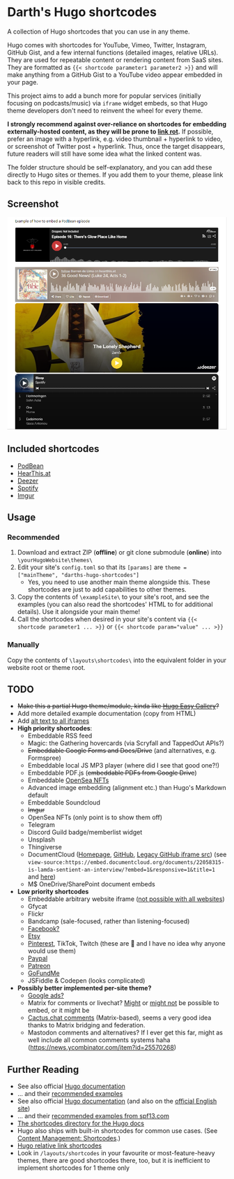 # Darth's Hugo shortcodes
A collection of Hugo shortcodes that you can use in any theme.

Hugo comes with shortcodes for YouTube, Vimeo, Twitter,  Instagram, GitHub Gist, and a few internal functions (detailed images, relative URLs). They are used for repeatable content or rendering content from SaaS sites. They are formatted as `{{< shortcode parameter1 parameter2 >}}` and will make anything from a GitHub Gist to a YouTube video appear embedded in your page.

This project aims to add a bunch more for popular services (initially focusing on podcasts/music) via `iframe` widget embeds, so that Hugo theme developers don't need to reinvent the wheel for every theme.

**I strongly recommend against over-reliance on shortcodes for embedding externally-hosted content, as they will be prone to [link rot](https://en.wikipedia.org/wiki/Link_rot).** If possible, prefer an image with a hyperlink, e.g. video thumbnail + hyperlink to video, or screenshot of Twitter post + hyperlink. Thus, once the target disappears, future readers will still have some idea what the linked content was. 

The folder structure should be self-explanatory, and you can add these directly to Hugo sites or themes. If you add them to your theme, please link back to this repo in visible credits.

## Screenshot
![screenshot](screenshot.png)

## Included shortcodes
- [PodBean](https://www.podbean.com/)
- [HearThis.at](https://hearthis.at/)
- [Deezer](https://www.deezer.com/br/)
- [Spotify](https://open.spotify.com/)
- [Imgur](https://help.imgur.com/hc/en-us/articles/211273743-Embed-Unit)

## Usage

### Recommended
1. Download and extract ZIP (**offline**) or git clone submodule (**online**) into `\yourHugoWebsite\themes\`
2. Edit your site's `config.toml` so that its `[params]` are `theme = ["mainTheme", "darths-hugo-shortcodes"]`
	- Yes, you need to use another main theme alongside this. These shortcodes are just to add capabilities to other themes.
3. Copy the contents of `\exampleSite\` to your site's root, and see the examples (you can also read the shortcodes' HTML to for additional details). Use it alongside your main theme!
4. Call the shortcodes when desired in your site's content via `{{< shortcode parameter1 ... >}}` or `{{< shortcode param="value" ... >}}`

### Manually
Copy the contents of `\layouts\shortcodes\` into the equivalent folder in your website root or theme root.

## TODO
- ~~Make this a partial Hugo theme/module, kinda like [Hugo Easy Gallery](https://github.com/Darthagnon/hugo-easy-gallery)?~~
- Add more detailed example documentation (copy from HTML)
- Add [alt text to all iframes](https://jkorpela.fi/html/iframe.html)
- **High priority shortcodes**:
	- Embeddable RSS feed
	- Magic: the Gathering hovercards (via Scryfall and TappedOut APIs?)
	- ~~Embeddable Google Forms and Docs/Drive~~ (and alternatives, e.g. Formspree)
	- Embeddable local JS MP3 player (where did I see that good one?!)
	- Embeddable PDF.js (~~embeddable PDFs from Google Drive~~)
	- Embeddable [OpenSea NFTs](https://docs.opensea.io/docs/embeds)
	- Advanced image embedding (alignment etc.) than Hugo's Markdown default
	- Embeddable Soundcloud
	- ~~Imgur~~
	- OpenSea NFTs (only point is to show them off)
	- Telegram
	- Discord Guild badge/memberlist widget
	- Unsplash
	- Thingiverse
	- DocumentCloud ([Homepage](https://www.documentcloud.org/home), [GitHub](https://github.com/muckrock/documentcloud), [Legacy GitHub iframe src](https://github.com/documentcloud/documentcloud/blob/master/app/views/authentication/iframe.html.erb)) (see `view-source:https://embed.documentcloud.org/documents/22058315-is-lamda-sentient-an-interview/?embed=1&responsive=1&title=1` and [here](https://embed.documentcloud.org/help/tips#wordpress-tips))
	- M$ OneDrive/SharePoint document embeds
- **Low priority shortcodes**
	- Embeddable arbitrary website iframe ([not possible with all websites](https://stackoverflow.com/questions/7422300/checking-if-a-website-doesnt-permit-iframe-embed))
	- Gfycat
	- Flickr
	- Bandcamp (sale-focused, rather than listening-focused)
	- [Facebook?](https://developers.facebook.com/docs/plugins/)
	- [Etsy](https://www.etsy.com/widgets)
	- [Pinterest](https://developers.pinterest.com/tools/widget-builder/?), TikTok, Twitch (these are 💩 and I have no idea why anyone would use them)
	- [Paypal](https://www.paypal.com/buttons/)
	- [Patreon](https://www.patreon.com/dashboard/widgets)
	- [GoFundMe](https://support.gofundme.com/hc/en-gb/articles/203604554-Adding-a-GoFundMe-Widget-to-a-Blog-or-Website)
	- JSFiddle & Codepen (looks complicated)
- **Possibly better implemented per-site theme?**
	- [Google ads?](https://support.google.com/adsense/answer/9190028?hl=en)
	- Matrix for comments or livechat? [Might](https://live.hello-matrix.net/generate.html) or [might not](https://github.com/vector-im/element-web/issues/6078) be possible to embed, or it might be 
	- [Cactus.chat comments](https://cactus.chat/docs/integrations/hugo/) (Matrix-based), seems a very good idea thanks to Matrix bridging and federation.
	- Mastodon comments and alternatives? If I ever get this far, might as well include all common comments systems haha (https://news.ycombinator.com/item?id=25570268)

## Further Reading
- See also official [Hugo documentation](https://gohugobrasil.netlify.app/templates/shortcode-templates/)
- ... and their [recommended examples](https://github.com/spf13/spf13.com/tree/master/layouts/shortcodes)
- See also official [Hugo documentation](https://gohugobrasil.netlify.app/templates/shortcode-templates/) (and also on the [official English site](https://gohugo.io/templates/shortcode-templates/))
- ... and their [recommended examples from spf13.com](https://github.com/spf13/spf13.com/tree/master/layouts/shortcodes)
- [The shortcodes directory for the Hugo docs](https://github.com/gohugoio/hugo/tree/master/docs/layouts/shortcodes)
- Hugo also ships with built-in shortcodes for common use cases. (See [Content Management: Shortcodes](https://gohugo.io/content-management/shortcodes/).)
- [Hugo relative link shortcodes](https://gohugo.io/content-management/cross-references/)
- Look in `/layouts/shortcodes` in your favourite or most-feature-heavy themes, there are good shortcodes there, too, but it is inefficient to implement shortcodes for 1 theme only
